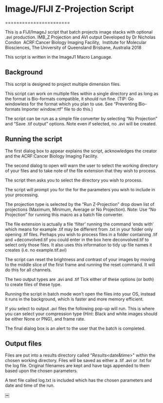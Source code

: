 # ImageJ/FIJI Z-Projection Script
=======================



This is a FIJI/ImageJ script that batch projects image stacks with optional .avi production.
IMB_Z Projection and AVI output
Developed by Dr Nicholas Condon 
ACRF:Cancer Biology Imaging Facility, 
Institute for Molecular Biosciences, The University of Queensland
Brisbane, Australia 2018

This script is written in the ImageJ1 Macro Language.


Background
-----

This script is designed to project multiple dimension files.

This script can work on multiple files within a single directory and as long as the format is Bio-formats compatible,  it should run fine. (TIP: Go windowless for the format which you plan to use. See “Preventing Bio-formats Importer window.rtf” file to do this.)

The script can be run as a simple file converter by selecting “No Projection” and “Save .tif output” options. Note even if selected, no .avi will be created.

Running the script
-----
The first dialog box to appear explains the script, acknowledges the creator and the ACRF:Cancer Biology Imaging Facility.

The second dialog to open will warn the user to select the working directory of your files and to take note of the file extension that they wish to process.

The script then asks you to select the directory you wish to process.

The script will prompt you for the for the parameters you wish to include in your processing.

The projection type is selected by the “Run Z-Projection” drop down list of projections (Maximum, Minimum, Average or No Projection). Note: Use “No Projection” for running this macro as a batch file converter.

The file extension is actually a file ‘filter’ running the command ‘ends with’ which means for example .tif may be different from .txt in your folder only opening .tif files. Perhaps you wish to process files in a folder containing <Filename>.tif and <Filename>+deconvolved.tif you could enter in the box here deconvolved.tif to select only those files. It also uses this information to tidy up file names it creates (i.e. no example.tif.avi)

The script can reset the brightness and contrast of your images by moving to the middle slice of the first frame and running the reset command. It will do this for all channels.

The two output types are .avi and .tif Tick either of these options (or both) to create files of these type.

Running the script in batch mode won’t open the files into your OS, instead it runs in the background, which is faster and more memory efficient.

If you select to output .avi files the following pop-up will run. This is where you can select your compression type (Hint: Black and white images should be either None or PNG), and frame rate.

The final dialog box is an alert to the user that the batch is completed. 


Output files
-----
Files are put into a results directory called “<Projectiontype>_Results_<date&time>" within the chosen working directory. Files will be saved as either a .tif  .avi or .txt for the log file. Original filenames are kept and have tags appended to them based upon the chosen parameters.

A text file called log.txt is included which has the chosen parameters and date and time of the run.


￼
